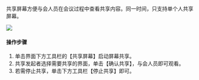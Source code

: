 共享屏幕方便与会人员在会议过程中查看共享内容。同一时间，只支持单个人共享屏幕。

![](https://main.qcloudimg.com/raw/bf1d3b9a2861f85e13a36d09dba7fa41.jpg)

#### 操作步骤
1. 单击界面下方工具栏的【共享屏幕】启动屏幕共享。
2. 共享发起者选择需要共享的界面，单击【确认共享】，与会人员即可观看。
3. 若需停止共享，单击下方工具栏【停止共享】即可。
